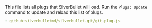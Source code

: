 This file lists all plugs that SilverBullet will load. Run the `Plugs: Update` command to update and reload this list of plugs.

```yaml
- github:silverbulletmd/silverbullet-git/git.plug.js
```
